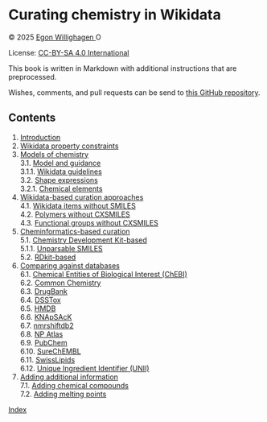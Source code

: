 # Curating chemistry in Wikidata

© 2025  <a href="https://orcid.org/0000-0001-7542-0286">Egon Willighagen <img src="/wikidata-chemistry-curation/images/ORCID-iD_icon_unauth_vector.svg" width="14" alt="ORCID Logo"/></a>

License: [CC-BY-SA 4.0 International](https://creativecommons.org/licenses/by-sa/4.0/)

This book is written in Markdown with additional instructions that are preprocessed.

Wishes, comments, and pull requests can be send to
[this GitHub repository](https://github.com/BlueObelisk/wikidata-chemistry-curation).

## Contents

1. [Introduction](intro.md) <br />
2. [Wikidata property constraints](constraints.md) <br />
3. [Models of chemistry](models.md) <br />
3.1. [Model and guidance](models.md#model-and-guidance) <br />
3.1.1. [Wikidata guidelines](models.md#wikidata-guidelines) <br />
3.2. [Shape expressions](models.md#shape-expressions) <br />
3.2.1. [Chemical elements](models.md#chemical-elements) <br />
4. [Wikidata-based curation approaches](sparql.md) <br />
4.1. [Wikidata items without SMILES](sparql.md#wikidata-items-without-smiles) <br />
4.2. [Polymers without CXSMILES](sparql.md#polymers-without-cxsmiles) <br />
4.3. [Functional groups without CXSMILES](sparql.md#functional-groups-without-cxsmiles) <br />
5. [Cheminformatics-based curation](cheminf.md) <br />
5.1. [Chemistry Development Kit-based](cheminf.md#chemistry-development-kit-based) <br />
5.1.1. [Unparsable SMILES](cheminf.md#unparsable-smiles) <br />
5.2. [RDkit-based](cheminf.md#rdkit-based) <br />
6. [Comparing against databases](databases.md) <br />
6.1. [Chemical Entities of Biological Interest (ChEBI)](databases.md#chemical-entities-of-biological-interest-(chebi)) <br />
6.2. [Common Chemistry](databases.md#common-chemistry) <br />
6.3. [DrugBank](databases.md#drugbank) <br />
6.4. [DSSTox](databases.md#dsstox) <br />
6.5. [HMDB](databases.md#hmdb) <br />
6.6. [KNApSAcK](databases.md#knapsack) <br />
6.7. [nmrshiftdb2](databases.md#nmrshiftdb2) <br />
6.8. [NP Atlas](databases.md#np-atlas) <br />
6.9. [PubChem](databases.md#pubchem) <br />
6.10. [SureChEMBL](databases.md#surechembl) <br />
6.11. [SwissLipids](databases.md#swisslipids) <br />
6.12. [Unique Ingredient Identifier (UNII)](databases.md#unique-ingredient-identifier-(unii)) <br />
7. [Adding additional information](adding.md) <br />
7.1. [Adding chemical compounds](adding.md#adding-chemical-compounds) <br />
7.2. [Adding melting points](adding.md#adding-melting-points) <br />

[Index](indexList.md) <br />
